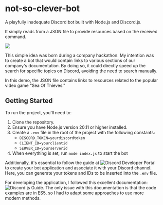 # not-so-clever-bot

A playfully inadequate Discord bot built with Node.js and Discord.js.

It simply reads from a JSON file to provide resources based on the received command.

![](https://s12.gifyu.com/images/SZHaI.gif)

This simple idea was born during a company hackathon. My intention was to create a bot that would contain links to various sections of our company's documentation. By doing so, it could directly speed up the search for specific topics on Discord, avoiding the need to search manually.

In this demo, the JSON file contains links to resources related to the popular video game "Sea Of Thieves."

## Getting Started

To run the project, you'll need to:

1. Clone the repository.
2. Ensure you have Node.js version 20.11 or higher installed.
3. Create a `.env` file in the root of the project with the following constants:
   - `DISCORD_TOKEN=yourdiscordtoken`
   - `CLIENT_ID=yourclientid`
   - `SERVER_ID=yourserverid`
4. When everything is set, run `node index.js` to start the bot

Additionally, it's essential to follow the guide at ![Discord Developer Portal](https://discord.com/developers) to create your bot application and associate it with your Discord channel. Here, you can generate your tokens and IDs to be inserted into the `.env` file.

For developing the application, I followed this excellent documentation: ![Discord.js Guide](https://discord.js.org/docs/packages/discord.js/main). The only issue with this documentation is that the code examples are in ES5, so I had to adapt some approaches to use more modern methods.
